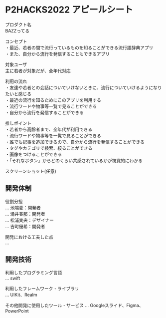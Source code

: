 # P2HACKS2022 アピールシート 

プロダクト名  
BAZZってる

コンセプト  
・最近、若者の間で流行っているものを知ることができる流行語辞典アプリ
<br>・また、自分から流行を発信することもできるアプリ


対象ユーザ  
主に若者が対象だが、全年代対応

利用の流れ  
・友達や若者との会話についていけないときに、流行についていけるようになりたいと感じる
<br>・最近の流行を知るためにこのアプリを利用する
<br>・流行ワードや物事等一覧で見ることができる
<br>・自分から流行を発信することができる

推しポイント  
・若者から高齢者まで、全年代が利用できる
<br>・流行ワードや物事等を一覧で見ることができる
<br>・誰でも記事を追加できるので、自分から流行を発信することができる
<br>・タグやカテゴリで検索、絞ることができる
<br>・画像をつけることができる
<br>・「それなボタン」からどのくらい共感されているかが視覚的にわかる




スクリーンショット(任意)  

## 開発体制  

役割分担  
...  池端麦：開発者<br>...  涌井春那：開発者<br>...  松浦実央：デザイナー
<br>...  吉町優希：開発者

開発における工夫した点  
...  

## 開発技術 

利用したプログラミング言語  
...  swift

利用したフレームワーク・ライブラリ  
...  UIKit、Realm

その他開発に使用したツール・サービス
...  Googleスライド、Figma、PowerPoint
